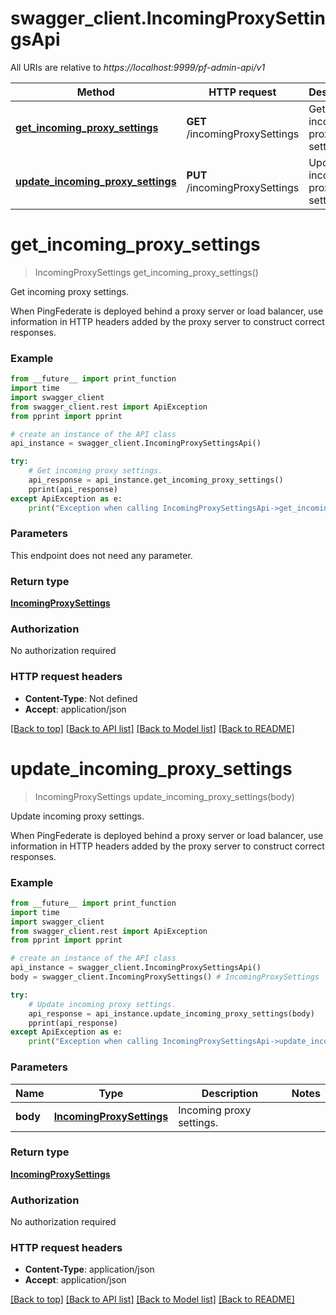 # swagger_client.IncomingProxySettingsApi

All URIs are relative to *https://localhost:9999/pf-admin-api/v1*

Method | HTTP request | Description
------------- | ------------- | -------------
[**get_incoming_proxy_settings**](IncomingProxySettingsApi.md#get_incoming_proxy_settings) | **GET** /incomingProxySettings | Get incoming proxy settings.
[**update_incoming_proxy_settings**](IncomingProxySettingsApi.md#update_incoming_proxy_settings) | **PUT** /incomingProxySettings | Update incoming proxy settings.


# **get_incoming_proxy_settings**
> IncomingProxySettings get_incoming_proxy_settings()

Get incoming proxy settings.

When PingFederate is deployed behind a proxy server or load balancer, use information in HTTP headers added by the proxy server to construct correct responses.

### Example
```python
from __future__ import print_function
import time
import swagger_client
from swagger_client.rest import ApiException
from pprint import pprint

# create an instance of the API class
api_instance = swagger_client.IncomingProxySettingsApi()

try:
    # Get incoming proxy settings.
    api_response = api_instance.get_incoming_proxy_settings()
    pprint(api_response)
except ApiException as e:
    print("Exception when calling IncomingProxySettingsApi->get_incoming_proxy_settings: %s\n" % e)
```

### Parameters
This endpoint does not need any parameter.

### Return type

[**IncomingProxySettings**](IncomingProxySettings.md)

### Authorization

No authorization required

### HTTP request headers

 - **Content-Type**: Not defined
 - **Accept**: application/json

[[Back to top]](#) [[Back to API list]](../README.md#documentation-for-api-endpoints) [[Back to Model list]](../README.md#documentation-for-models) [[Back to README]](../README.md)

# **update_incoming_proxy_settings**
> IncomingProxySettings update_incoming_proxy_settings(body)

Update incoming proxy settings.

When PingFederate is deployed behind a proxy server or load balancer, use information in HTTP headers added by the proxy server to construct correct responses.

### Example
```python
from __future__ import print_function
import time
import swagger_client
from swagger_client.rest import ApiException
from pprint import pprint

# create an instance of the API class
api_instance = swagger_client.IncomingProxySettingsApi()
body = swagger_client.IncomingProxySettings() # IncomingProxySettings | Incoming proxy settings.

try:
    # Update incoming proxy settings.
    api_response = api_instance.update_incoming_proxy_settings(body)
    pprint(api_response)
except ApiException as e:
    print("Exception when calling IncomingProxySettingsApi->update_incoming_proxy_settings: %s\n" % e)
```

### Parameters

Name | Type | Description  | Notes
------------- | ------------- | ------------- | -------------
 **body** | [**IncomingProxySettings**](IncomingProxySettings.md)| Incoming proxy settings. | 

### Return type

[**IncomingProxySettings**](IncomingProxySettings.md)

### Authorization

No authorization required

### HTTP request headers

 - **Content-Type**: application/json
 - **Accept**: application/json

[[Back to top]](#) [[Back to API list]](../README.md#documentation-for-api-endpoints) [[Back to Model list]](../README.md#documentation-for-models) [[Back to README]](../README.md)

